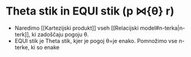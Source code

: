 # Theta stik in EQUI stik (p ⋈{θ} r)
- Naredimo [[Kartezijski produkt]] vseh [[Relacijski model#n-terka|n-terk]], ki zadoščaju pogoju θ.
- EQUI stik je Theta stik, kjer je pogoj θ=je enako. Pomnožimo vse n-terke, ki so enake